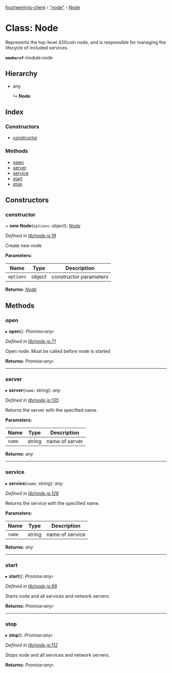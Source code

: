 [fourtwentyjs-client](../README.md) › ["node"](../modules/_node_.md) › [Node](_node_.node.md)

# Class: Node

Represents the top-level 420coin node, and is responsible for managing the
lifecycle of included services.

**`memberof`** module:node

## Hierarchy

* any

  ↳ **Node**

## Index

### Constructors

* [constructor](_node_.node.md#constructor)

### Methods

* [open](_node_.node.md#open)
* [server](_node_.node.md#server)
* [service](_node_.node.md#service)
* [start](_node_.node.md#start)
* [stop](_node_.node.md#stop)

## Constructors

###  constructor

\+ **new Node**(`options`: object): *[Node](_node_.node.md)*

*Defined in [lib/node.js:19](https://github.com/420integrated/fourtwentyjs-client/blob/master/lib/node.js#L19)*

Create new node

**Parameters:**

Name | Type | Description |
------ | ------ | ------ |
`options` | object | constructor parameters |

**Returns:** *[Node](_node_.node.md)*

## Methods

###  open

▸ **open**(): *Promise‹any›*

*Defined in [lib/node.js:71](https://github.com/420integrated/fourtwentyjs-client/blob/master/lib/node.js#L71)*

Open node. Must be called before node is started

**Returns:** *Promise‹any›*

___

###  server

▸ **server**(`name`: string): *any*

*Defined in [lib/node.js:135](https://github.com/420integrated/fourtwentyjs-client/blob/master/lib/node.js#L135)*

Returns the server with the specified name.

**Parameters:**

Name | Type | Description |
------ | ------ | ------ |
`name` | string | name of server |

**Returns:** *any*

___

###  service

▸ **service**(`name`: string): *any*

*Defined in [lib/node.js:126](https://github.com/420integrated/fourtwentyjs-client/blob/master/lib/node.js#L126)*

Returns the service with the specified name.

**Parameters:**

Name | Type | Description |
------ | ------ | ------ |
`name` | string | name of service |

**Returns:** *any*

___

###  start

▸ **start**(): *Promise‹any›*

*Defined in [lib/node.js:99](https://github.com/420integrated/fourtwentyjs-client/blob/master/lib/node.js#L99)*

Starts node and all services and network servers.

**Returns:** *Promise‹any›*

___

###  stop

▸ **stop**(): *Promise‹any›*

*Defined in [lib/node.js:112](https://github.com/420integrated/fourtwentyjs-client/blob/master/lib/node.js#L112)*

Stops node and all services and network servers.

**Returns:** *Promise‹any›*
